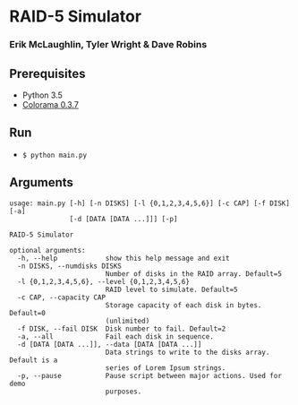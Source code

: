 # RAID-5 Simulator
### Erik McLaughlin, Tyler Wright & Dave Robins

## Prerequisites
* Python 3.5
* [Colorama 0.3.7](https://pypi.python.org/pypi/colorama)

## Run
* `$ python main.py`

## Arguments
```
usage: main.py [-h] [-n DISKS] [-l {0,1,2,3,4,5,6}] [-c CAP] [-f DISK] [-a]
               [-d [DATA [DATA ...]]] [-p]

RAID-5 Simulator

optional arguments:
  -h, --help            show this help message and exit
  -n DISKS, --numdisks DISKS
                        Number of disks in the RAID array. Default=5
  -l {0,1,2,3,4,5,6}, --level {0,1,2,3,4,5,6}
                        RAID level to simulate. Default=5
  -c CAP, --capacity CAP
                        Storage capacity of each disk in bytes. Default=0
                        (unlimited)
  -f DISK, --fail DISK  Disk number to fail. Default=2
  -a, --all             Fail each disk in sequence.
  -d [DATA [DATA ...]], --data [DATA [DATA ...]]
                        Data strings to write to the disks array. Default is a
                        series of Lorem Ipsum strings.
  -p, --pause           Pause script between major actions. Used for demo
                        purposes.
```
